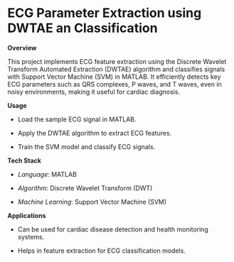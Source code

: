 # **ECG Parameter Extraction using DWTAE an Classification**

**Overview**

This project implements ECG feature extraction using the Discrete Wavelet Transform Automated Extraction (DWTAE) algorithm and classifies signals with Support Vector Machine (SVM) in MATLAB. It efficiently detects key ECG parameters such as QRS complexes, P waves, and T waves, even in noisy environments, making it useful for cardiac diagnosis.

**Usage**
- Load the sample ECG signal in MATLAB.

- Apply the DWTAE algorithm to extract ECG features.

- Train the SVM model and classify ECG signals.

**Tech Stack**
- *Language*: MATLAB

- *Algorithm*: Discrete Wavelet Transform (DWT)

- *Machine Learning*: Support Vector Machine (SVM)

**Applications**
- Can be used for cardiac disease detection and health monitoring systems.

- Helps in feature extraction for ECG classification models.


